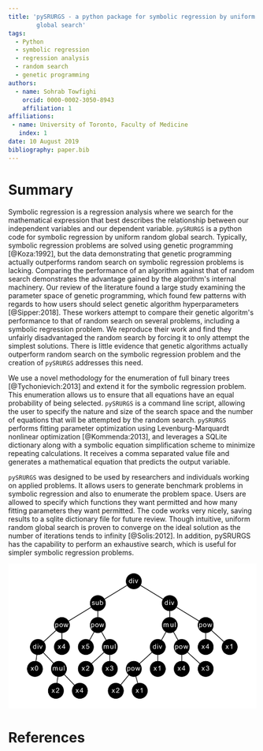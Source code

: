 ```yaml
---
title: 'pySRURGS - a python package for symbolic regression by uniform random 
        global search'
tags:
  - Python
  - symbolic regression
  - regression analysis
  - random search
  - genetic programming
authors:
  - name: Sohrab Towfighi
    orcid: 0000-0002-3050-8943
    affiliation: 1
affiliations:
 - name: University of Toronto, Faculty of Medicine
   index: 1
date: 10 August 2019
bibliography: paper.bib
---
```


# Summary
Symbolic regression is a regression analysis where we search for the 
mathematical expression that best describes the relationship between our 
independent variables and our dependent variable. ``pySRURGS`` is a python code 
for symbolic regression by uniform random global search. Typically, symbolic
regression problems are solved using genetic programming [@Koza:1992], but the 
data demonstrating that genetic programming actually outperforms random search 
on symbolic regression problems is lacking. Comparing the performance 
of an algorithm against that of random search demonstrates the advantage gained 
by the algorithm's internal machinery. Our review of the literature found a 
large study examining the parameter space of genetic programming, which found 
few patterns with regards to how users should select genetic algorithm 
hyperparameters [@Sipper:2018]. These workers attempt to compare their genetic 
algoritm's performance to that of random search on several problems, including a 
symbolic regression problem. We reproduce their work and find they unfairly 
disadvantaged the random search by forcing it to only attempt the simplest 
solutions. There is little evidence that genetic algorithms actually outperform
random search on the symbolic regression problem and the creation of 
``pySRURGS`` addresses this need. 

We use a novel methodology for the enumeration of full binary trees 
[@Tychonievich:2013] and extend it for the symbolic regression problem. This 
enumeration allows us to ensure that all equations have an equal probability of
being selected. ``pySRURGS`` is a command line script, allowing the user to
specify the nature and size of the search space and the number of equations that
will be attempted by the random search. ``pySRURGS`` performs fitting parameter
optimization using Levenburg-Marquardt nonlinear optimization [@Kommenda:2013], 
and leverages a SQLite dictionary along with a symbolic equation simplification 
scheme to minimize repeating calculations. It receives a comma separated value 
file and generates a mathematical equation that predicts the output variable.

``pySRURGS`` was designed to be used by researchers and individuals working on 
applied problems. It allows users to generate benchmark problems in symbolic 
regression and also to enumerate the problem space. Users are allowed to 
specify which functions they want permitted and how many fitting parameters 
they want permitted. The code works very nicely, saving results to a sqlite 
dictionary file for future review. Though intuitive, uniform random global 
search is proven to converge on the ideal solution as the number of iterations 
tends to infinity [@Solis:2012]. In addition, pySRURGS has the capability to 
perform an exhaustive search, which is useful for simpler symbolic regression
problems.

![pySRURGS uses a binary tree representation for symbolic regression.](sample_equation.png)

# References
